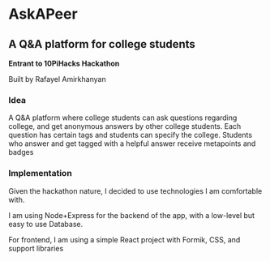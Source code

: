 # AskAPeer

## A Q&A platform for college students

**Entrant to 10PiHacks Hackathon**

Built by Rafayel Amirkhanyan

### Idea

A Q&A platform where college students can ask questions regarding college, and get anonymous answers by other college students. Each question has certain tags and students can specify the college. Students who answer and get tagged with a helpful answer receive metapoints and badges

### Implementation

Given the hackathon nature, I decided to use technologies I am comfortable with. 

I am using Node+Express for the backend of the app, with a low-level but easy to use Database.

For frontend, I am using a simple React project with Formik, CSS, and support libraries